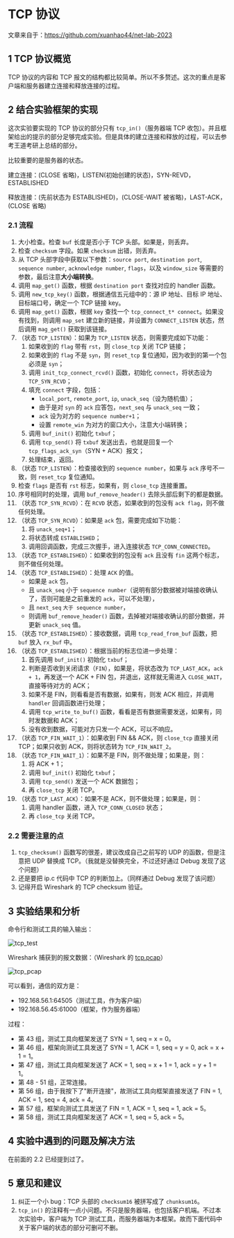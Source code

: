 # TCP 协议

文章来自于：<https://github.com/xuanhao44/net-lab-2023>

## 1 TCP 协议概览

TCP 协议的内容和 TCP 报文的结构都比较简单。所以不多赘述。这次的重点是客户端和服务器建立连接和释放连接的过程。

## 2 结合实验框架的实现

这次实验要实现的 TCP 协议的部分只有 `tcp_in()`（服务器端 TCP 收包）。并且框架给出的提示的部分足够完成实验。但是具体的建立连接和释放的过程，可以去参考王道考研上总结的部分。

比较重要的是服务器的状态。

建立连接：(CLOSE 省略)，LISTEN(初始创建的状态)，SYN-REVD，ESTABLISHED

释放连接：(先前状态为 ESTABLISHED)，(CLOSE-WAIT 被省略)，LAST-ACK，(CLOSE 省略)

### 2.1 流程

1. 大小检查。检查 `buf` 长度是否小于 TCP 头部。如果是，则丢弃。
2. 检查 `checksum` 字段。如果 `checksum` 出错，则丢弃。
3. 从 TCP 头部字段中获取以下参数：`source port`, `destination port`, `sequence number`, `acknowledge number`, `flags`，以及 `window_size` 等需要的参数，最后注意**大小端转换**。
4. 调用 `map_get()` 函数，根据 `destination port` 查找对应的 handler 函数。
5. 调用 `new_tcp_key()` 函数，根据通信五元组中的：源 IP 地址、目标 IP 地址、目标端口号，确定一个 TCP 链接 key。
6. 调用 `map_get()` 函数，根据 `key` 查找一个 `tcp_connect_t* connect`。如果没有找到，则调用 `map_set` 建立新的链接，并设置为 `CONNECT_LISTEN` 状态，然后调用 `mag_get()` 获取到该链接。
7. （状态 `TCP_LISTEN`）：如果为 `TCP_LISTEN` 状态，则需要完成如下功能：
   1. 如果收到的 `flag` 带有 `rst`，则 `close_tcp` 关闭 TCP 链接；
   2. 如果收到的 `flag` 不是 `syn`，则 `reset_tcp` 复位通知，因为收到的第一个包必须是 `syn`；
   3. 调用 `init_tcp_connect_rcvd()` 函数，初始化 `connect`，将状态设为 `TCP_SYN_RCVD`；
   4. 填充 `connect` 字段，包括：
      - `local_port`, `remote_port`, `ip`, `unack_seq`（设为随机值）；
      - 由于是对 `syn` 的 `ack` 应答包，`next_seq` 与 `unack_seq` 一致；
      - `ack` 设为对方的 `sequence number+1`；
      - 设置 `remote_win` 为对方的窗口大小，注意大小端转换；
   5. 调用 `buf_init()` 初始化 `txbuf`；
   6. 调用 `tcp_send()` 将 `txbuf` 发送出去，也就是回复一个 `tcp_flags_ack_syn`（SYN + ACK）报文；
   7. 处理结束，返回。
8. （状态 `TCP_LISTEN`）：检查接收到的 `sequence number`，如果与 `ack` 序号不一致，则 `reset_tcp` 复位通知。
9. 检查 `flags` 是否有 `rst` 标志，如果有，则 `close_tcp` 连接重置。
10. 序号相同时的处理，调用 `buf_remove_header()` 去除头部后剩下的都是数据。
11. （状态 `TCP_SYN_RCVD`）：在 `RCVD` 状态，如果收到的包没有 `ack flag`，则不做任何处理。
12. （状态 `TCP_SYN_RCVD`）：如果是 `ack` 包，需要完成如下功能：
    1. 将 `unack_seq+1`；
    2. 将状态转成 `ESTABLISHED`；
    3. 调用回调函数，完成三次握手，进入连接状态 `TCP_CONN_CONNECTED`。
13. （状态 `TCP_ESTABLISHED`）：如果收到的包没有 `ack` 且没有 `fin` 这两个标志，则不做任何处理。
14. （状态 `TCP_ESTABLISHED`）：处理 `ACK` 的值。
    - 如果是 `ack` 包，
    - 且 `unack_seq` 小于 `sequence number`（说明有部分数据被对端接收确认了，否则可能是之前重发的 `ack`，可以不处理），
    - 且 `next_seq` `大于 sequence number`，
    - 则调用 `buf_remove_header()` 函数，去掉被对端接收确认的部分数据，并更新 `unack_seq` 值。
15. （状态 `TCP_ESTABLISHED`）：接收数据，调用 `tcp_read_from_buf` 函数，把 `buf` 放入 `rx_buf` 中。
16. （状态 `TCP_ESTABLISHED`）：根据当前的标志位进一步处理：
    1. 首先调用 `buf_init()` 初始化 `txbuf`；
    2. 判断是否收到关闭请求（`FIN`），如果是，将状态改为 `TCP_LAST_ACK`，`ack + 1`，再发送一个 ACK + FIN 包，并退出，这样就无需进入 `CLOSE_WAIT`，直接等待对方的 ACK；
    3. 如果不是 FIN，则看看是否有数据，如果有，则发 ACK 相应，并调用 `handler` 回调函数进行处理；
    4. 调用 `tcp_write_to_buf()` 函数，看看是否有数据需要发送，如果有，同时发数据和 ACK；
    5. 没有收到数据，可能对方只发一个 ACK，可以不响应。
17. （状态 `TCP_FIN_WAIT_1`）：如果收到 FIN && ACK，则 `close_tcp` 直接关闭 TCP；如果只收到 ACK，则将状态转为 `TCP_FIN_WAIT_2`。
18. （状态 `TCP_FIN_WAIT_1`）：如果不是 FIN，则不做处理；如果是，则：
    1. 将 ACK + 1；
    2. 调用 `buf_init()` 初始化 `txbuf`；
    3. 调用 `tcp_send()` 发送一个 ACK 数据包；
    4. 再 `close_tcp` 关闭 TCP。
19. （状态 `TCP_LAST_ACK`）：如果不是 ACK，则不做处理；如果是，则：
    1. 调用 handler 函数，进入 `TCP_CONN_CLOSED` 状态；
    2. 再 `close_tcp` 关闭 TCP。

### 2.2 需要注意的点

1. `tcp_checksum()` 函数写的很差，建议改成自己之前写的 UDP 的函数，但是注意把 UDP 替换成 TCP。（我就是没替换完全，不过还好通过 Debug 发现了这个问题）
2. 还是要把 ip.c 代码中 TCP 的判断加上。（同样通过 Debug 发现了该问题）
3. 记得开启 Wireshark 的 TCP checksum 验证。

## 3 实验结果和分析

命令行和测试工具的输入输出：

![tcp_test](https://typora-1304621073.cos.ap-guangzhou.myqcloud.com/typora/net_lab/tcp_test.jpg)

Wireshark 捕获到的报文数据：（Wireshark 的 [tcp.pcap](../testing/data/tcp.pcap)）

![tcp_pcap](https://typora-1304621073.cos.ap-guangzhou.myqcloud.com/typora/net_lab/tcp_pcap.png)

可以看到，通信的双方是：

- 192.168.56.1:64505（测试工具，作为客户端）
- 192.168.56.45:61000（框架，作为服务器端）

过程：

- 第 43 组，测试工具向框架发送了 SYN = 1, seq = x = 0。
- 第 46 组，框架向测试工具发送了 SYN = 1, ACK = 1, seq = y = 0, ack = x + 1 = 1。
- 第 47 组，测试工具向框架发送了 ACK = 1, seq = x + 1 = 1, ack = y + 1 = 1。
- 第 48 - 51 组，正常连接。
- 第 56 组，由于我按下了"断开连接"，故测试工具向框架直接发送了 FIN = 1, ACK = 1, seq = 4, ack = 4。
- 第 57 组，框架向测试工具发送了 FIN = 1, ACK = 1, seq = 1, ack = 5。
- 第 58 组，测试工具向框架发送了 ACK = 1, seq = 5, ack = 5。

## 4 实验中遇到的问题及解决方法

在前面的 2.2 已经提到过了。

## 5 意见和建议

1. 纠正一个小 bug：TCP 头部的 `checksum16` 被拼写成了 `chunksum16`。
2. `tcp_in()` 的注释有一点小问题。不只是服务器端，也包括客户机端。不过本次实验中，客户端为 TCP 测试工具，而服务器端为本框架。故而下面代码中关于客户端的状态的部分可删可不删。
